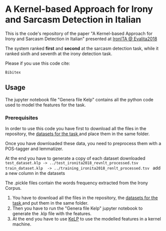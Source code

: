 # A Kernel-based Approach for Irony and Sarcasm Detection in Italian

This is the code's repository of the paper "A Kernel-based Approach for Irony and Sarcasm Detection in Italian" presented at <a href="http://www.di.unito.it/~tutreeb/ironita-evalita18/">IronITA @ Evalita2018</a>

The system ranked **first** and **second** at the sarcasm detection task, while it ranked sixth and seventh at the irony detection task.

Please if you use this code cite:
```
Bibitex
```

## Usage
The jupyter notebook file "Genera file Kelp" contains all the python code used to model the features for the task.

### Prerequisites
In order to use this code you have first to download all the files in the repository, the <a href="http://www.di.unito.it/~tutreeb/ironita-evalita18/data.html">datasets for the task </a> and place them in the same folder.

Once you have downloaded these data, you need to preprocess them with a POS-tagger and lemmatizer.

At the end you have to generate a copy of each dataset downloaded `test_dataset.klp -> ../test_ironita2018_revnlt_processed.tsv` `train_dataset.klp  -> ../training_ironita2018_renlt_processed.tsv ` add a new column in the datasets 


The .pickle files contain the words frequency extracted from the Irony Corpus.

1. You have to download all the files in the repository, the <a href="http://www.di.unito.it/~tutreeb/ironita-evalita18/data.html">datasets for the task </a> and put them in the same folder.
2. Then you have to run the "Genera file Kelp" jupyter notebook to generate the .klp file with the features.
3. At the end you have to use <a href="http://www.kelp-ml.org/">KeLP</a> to use the modelled features in a kernel machine.
